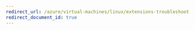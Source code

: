 ```yaml
---
redirect_url: /azure/virtual-machines/linux/extensions-troubleshoot
redirect_document_id: true
---
```

